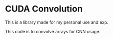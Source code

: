 # CUDA Convolution

This is a library made for my personal use and exp.

This code is to convolve arrays for CNN usage.
